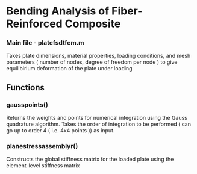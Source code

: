 # Bending Analysis of Fiber-Reinforced Composite
### Main file - platefsdtfem.m
Takes plate dimensions, material properties, loading conditions, and mesh parameters ( number of nodes, degree of freedom per node ) to give equilibirium deformation of the plate under loading

## Functions
### gausspoints()
Returns the weights and points for numerical integration using the Gauss quadrature algorithm. Takes the order of integration to be performed ( can go up to order 4 ( i.e. 4x4 points )) as input.

### planestressassemblyr()
Constructs the global stiffness matrix for the loaded plate using the element-level stiffness matrix
